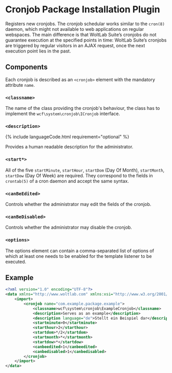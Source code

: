 # Cronjob Package Installation Plugin

Registers new cronjobs.
The cronjob schedular works similar to the `cron(8)` daemon, which might not available to web applications on regular webspaces.
The main difference is that WoltLab Suite’s cronjobs do not guarantee execution at the specified points in time:
WoltLab Suite’s cronjobs are triggered by regular visitors in an AJAX request, once the next execution point lies in the past.

## Components

Each cronjob is described as an `<cronjob>` element with the mandatory attribute `name`.

### `<classname>`

The name of the class providing the cronjob's behaviour,
the class has to implement the `wcf\system\cronjob\ICronjob` interface.

### `<description>`

{% include languageCode.html requirement="optional" %}

Provides a human readable description for the administrator.

### `<start*>`

All of the five `startMinute`, `startHour`, `startDom` (Day Of Month), `startMonth`, `startDow` (Day Of Week) are required.
They correspond to the fields in `crontab(5)` of a cron daemon and accept the same syntax.

### `<canBeEdited>`

Controls whether the administrator may edit the fields of the cronjob.

### `<canBeDisabled>`

Controls whether the administrator may disable the cronjob.

### `<options>`

The options element can contain a comma-separated list of options of which at least one needs to be enabled for the template listener to be executed.

## Example

```xml
<?xml version="1.0" encoding="UTF-8"?>
<data xmlns="http://www.woltlab.com" xmlns:xsi="http://www.w3.org/2001/XMLSchema-instance" xsi:schemaLocation="http://www.woltlab.com http://www.woltlab.com/XSD/2019/cronjob.xsd">
	<import>
		<cronjob name="com.example.package.example">
			<classname>wcf\system\cronjob\ExampleCronjob</classname>
			<description>Serves as an example</description>
			<description language="de">Stellt ein Beispiel dar</description>
			<startminute>0</startminute>
			<starthour>2</starthour>
			<startdom>*/2</startdom>
			<startmonth>*</startmonth>
			<startdow>*</startdow>
			<canbeedited>1</canbeedited>
			<canbedisabled>1</canbedisabled>
		</cronjob>
	</import>
</data>
```

